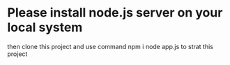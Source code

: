# Please install node.js server on your local system 
then clone this project and use command npm i
node app.js to strat this project
